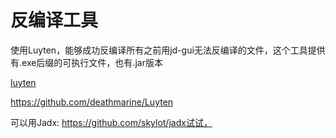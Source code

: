 # 反编译工具
使用Luyten，能够成功反编译所有之前用jd-gui无法反编译的文件，这个工具提供有.exe后缀的可执行文件，也有.jar版本

[luyten](../file/luyten-0.5.4.exe)

https://github.com/deathmarine/Luyten

可以用Jadx: https://github.com/skylot/jadx试试，